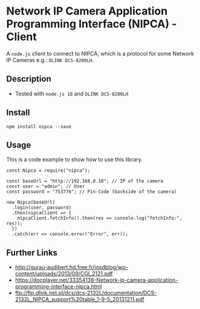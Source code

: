 # Network IP Camera Application Programming Interface (NIPCA) - Client
A `node.js` client to connect to NIPCA, which is a protocol for some Network IP Cameras e.g.: `DLINK DCS-8200LH`.

## Description
* Tested with `node.js 10` and `DLINK DCS-8200LH`

## Install
```
npm install nipca --save
```

## Usage
This is a code example to show how to use this library.

```
const Nipca = require("nipca");

const baseUrl = "http://192.168.0.10"; // IP of the camera
const user = "admin"; // User
const password = "753776"; // Pin-Code (backside of the camera)

new Nipca(baseUrl)
  .login(user, password)
  .then(nipcaClient => {
    nipcaClient.fetchInfo().then(res => console.log("fetchInfo:", res));
  })
  .catch(err => console.error("Error", err));
```

## Further Links
- http://gurau-audibert.hd.free.fr/josdblog/wp-content/uploads/2013/09/CGI_2121.pdf
- https://docplayer.net/33354138-Network-ip-camera-application-programming-interface-nipca.html
- ftp://ftp.dlink.net.pl/dcs/dcs-2132L/documentation/DCS-2132L_NIPCA_support%20table_1-9-5_20131211.pdf

